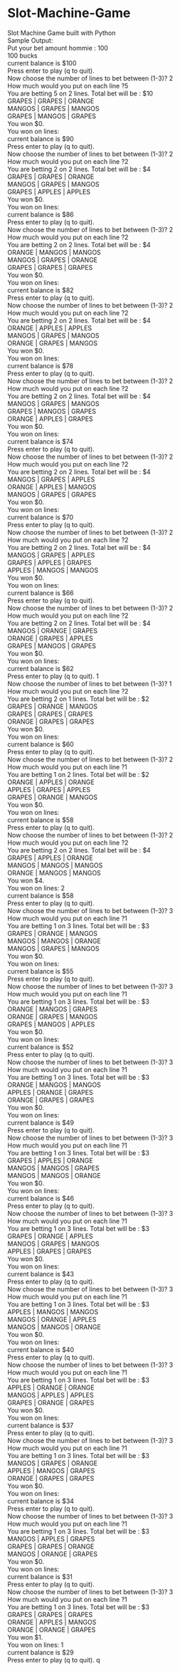 # Slot-Machine-Game
Slot Machine Game built with Python<br/>
Sample Output:<br/>
Put your bet amount hommie : 100<br/>
100 bucks<br/>
current balance is $100<br/>
Press enter to play (q to quit). <br/>
Now choose the number of lines to bet between (1-3)? 2<br/>
How much would you put on each line ?5 <br/>
You are betting 5 on 2 lines. Total bet will be : $10<br/>
GRAPES | GRAPES | ORANGE<br/>
MANGOS | GRAPES | MANGOS<br/>
GRAPES | MANGOS | GRAPES<br/>
You won $0.<br/>
You won on lines:<br/>
current balance is $90<br/>
Press enter to play (q to quit). <br/>
Now choose the number of lines to bet between (1-3)? 2<br/>
How much would you put on each line ?2<br/>
You are betting 2 on 2 lines. Total bet will be : $4<br/>
GRAPES | GRAPES | ORANGE<br/>
MANGOS | GRAPES | MANGOS<br/>
GRAPES | APPLES | APPLES<br/>
You won $0.<br/>
You won on lines:<br/>
current balance is $86<br/>
Press enter to play (q to quit).<br/> 
Now choose the number of lines to bet between (1-3)? 2<br/>
How much would you put on each line ?2<br/>
You are betting 2 on 2 lines. Total bet will be : $4<br/>
ORANGE | MANGOS | MANGOS<br/>
MANGOS | GRAPES | ORANGE<br/>
GRAPES | GRAPES | GRAPES<br/>
You won $0.<br/>
You won on lines:<br/>
current balance is $82<br/>
Press enter to play (q to quit). <br/>
Now choose the number of lines to bet between (1-3)? 2<br/>
How much would you put on each line ?2<br/>
You are betting 2 on 2 lines. Total bet will be : $4<br/>
ORANGE | APPLES | APPLES<br/>
MANGOS | GRAPES | MANGOS<br/>
ORANGE | GRAPES | MANGOS<br/>
You won $0.<br/>
You won on lines:<br/>
current balance is $78<br/>
Press enter to play (q to quit). <br/>
Now choose the number of lines to bet between (1-3)? 2<br/>
How much would you put on each line ?2<br/>
You are betting 2 on 2 lines. Total bet will be : $4<br/>
MANGOS | GRAPES | MANGOS<br/>
GRAPES | MANGOS | GRAPES<br/>
ORANGE | APPLES | GRAPES<br/>
You won $0.<br/>
You won on lines:<br/>
current balance is $74<br/>
Press enter to play (q to quit). <br/>
Now choose the number of lines to bet between (1-3)? 2<br/>
How much would you put on each line ?2<br/>
You are betting 2 on 2 lines. Total bet will be : $4<br/>
MANGOS | GRAPES | APPLES<br/>
ORANGE | APPLES | MANGOS<br/>
MANGOS | GRAPES | GRAPES<br/>
You won $0.<br/>
You won on lines:<br/>
current balance is $70<br/>
Press enter to play (q to quit). <br/>
Now choose the number of lines to bet between (1-3)? 2<br/>
How much would you put on each line ?2<br/>
You are betting 2 on 2 lines. Total bet will be : $4<br/>
MANGOS | GRAPES | APPLES<br/>
GRAPES | APPLES | GRAPES<br/>
APPLES | MANGOS | MANGOS<br/>
You won $0.<br/>
You won on lines:<br/>
current balance is $66<br/>
Press enter to play (q to quit). <br/>
Now choose the number of lines to bet between (1-3)? 2<br/>
How much would you put on each line ?2<br/>
You are betting 2 on 2 lines. Total bet will be : $4<br/>
MANGOS | ORANGE | GRAPES<br/>
ORANGE | GRAPES | APPLES<br/>
GRAPES | MANGOS | GRAPES<br/>
You won $0.<br/>
You won on lines:<br/>
current balance is $62<br/>
Press enter to play (q to quit). 1<br/>
Now choose the number of lines to bet between (1-3)? 1<br/>
How much would you put on each line ?2<br/>
You are betting 2 on 1 lines. Total bet will be : $2<br/>
GRAPES | ORANGE | MANGOS<br/>
GRAPES | GRAPES | GRAPES<br/>
ORANGE | GRAPES | GRAPES<br/>
You won $0.<br/>
You won on lines:<br/>
current balance is $60<br/>
Press enter to play (q to quit). <br/>
Now choose the number of lines to bet between (1-3)? 2<br/>
How much would you put on each line ?1<br/>
You are betting 1 on 2 lines. Total bet will be : $2<br/>
ORANGE | APPLES | ORANGE<br/>
APPLES | GRAPES | APPLES<br/>
GRAPES | ORANGE | MANGOS<br/>
You won $0.<br/>
You won on lines:<br/>
current balance is $58<br/>
Press enter to play (q to quit). <br/>
Now choose the number of lines to bet between (1-3)? 2<br/>
How much would you put on each line ?2<br/>
You are betting 2 on 2 lines. Total bet will be : $4<br/>
GRAPES | APPLES | ORANGE<br/>
MANGOS | MANGOS | MANGOS<br/>
ORANGE | MANGOS | MANGOS<br/>
You won $4.<br/>
You won on lines: 2<br/>
current balance is $58<br/>
Press enter to play (q to quit). <br/>
Now choose the number of lines to bet between (1-3)? 3<br/>
How much would you put on each line ?1<br/>
You are betting 1 on 3 lines. Total bet will be : $3<br/>
GRAPES | ORANGE | MANGOS<br/>
MANGOS | MANGOS | ORANGE<br/>
MANGOS | GRAPES | MANGOS<br/>
You won $0.<br/>
You won on lines:<br/>
current balance is $55<br/>
Press enter to play (q to quit).<br/> 
Now choose the number of lines to bet between (1-3)? 3<br/>
How much would you put on each line ?1<br/>
You are betting 1 on 3 lines. Total bet will be : $3<br/>
ORANGE | MANGOS | GRAPES<br/>
ORANGE | GRAPES | MANGOS<br/>
GRAPES | MANGOS | APPLES<br/>
You won $0.<br/>
You won on lines:<br/>
current balance is $52<br/>
Press enter to play (q to quit). <br/>
Now choose the number of lines to bet between (1-3)? 3<br/>
How much would you put on each line ?1<br/>
You are betting 1 on 3 lines. Total bet will be : $3<br/>
ORANGE | MANGOS | MANGOS<br/>
APPLES | ORANGE | GRAPES<br/>
ORANGE | GRAPES | GRAPES<br/>
You won $0.<br/>
You won on lines:<br/>
current balance is $49<br/>
Press enter to play (q to quit). <br/>
Now choose the number of lines to bet between (1-3)? 3<br/>
How much would you put on each line ?1<br/>
You are betting 1 on 3 lines. Total bet will be : $3<br/>
GRAPES | APPLES | ORANGE<br/>
MANGOS | MANGOS | GRAPES<br/>
MANGOS | MANGOS | ORANGE<br/>
You won $0.<br/>
You won on lines:<br/>
current balance is $46<br/>
Press enter to play (q to quit). <br/>
Now choose the number of lines to bet between (1-3)? 3<br/>
How much would you put on each line ?1<br/>
You are betting 1 on 3 lines. Total bet will be : $3<br/>
GRAPES | ORANGE | APPLES<br/>
MANGOS | GRAPES | MANGOS<br/>
APPLES | GRAPES | GRAPES<br/>
You won $0.<br/>
You won on lines:<br/>
current balance is $43<br/>
Press enter to play (q to quit). <br/>
Now choose the number of lines to bet between (1-3)? 3<br/>
How much would you put on each line ?1<br/>
You are betting 1 on 3 lines. Total bet will be : $3<br/>
APPLES | MANGOS | MANGOS<br/>
MANGOS | ORANGE | APPLES<br/>
MANGOS | MANGOS | ORANGE<br/>
You won $0.<br/>
You won on lines:<br/>
current balance is $40<br/>
Press enter to play (q to quit). <br/>
Now choose the number of lines to bet between (1-3)? 3<br/>
How much would you put on each line ?1<br/>
You are betting 1 on 3 lines. Total bet will be : $3<br/>
APPLES | ORANGE | ORANGE<br/>
MANGOS | APPLES | APPLES<br/>
GRAPES | ORANGE | GRAPES<br/>
You won $0.<br/>
You won on lines:<br/>
current balance is $37<br/>
Press enter to play (q to quit). <br/>
Now choose the number of lines to bet between (1-3)? 3<br/>
How much would you put on each line ?1<br/>
You are betting 1 on 3 lines. Total bet will be : $3<br/>
MANGOS | GRAPES | ORANGE<br/>
APPLES | MANGOS | GRAPES<br/>
ORANGE | GRAPES | GRAPES<br/>
You won $0.<br/>
You won on lines:<br/>
current balance is $34<br/>
Press enter to play (q to quit). <br/>
Now choose the number of lines to bet between (1-3)? 3<br/>
How much would you put on each line ?1<br/>
You are betting 1 on 3 lines. Total bet will be : $3<br/>
MANGOS | APPLES | GRAPES<br/>
GRAPES | GRAPES | ORANGE<br/>
MANGOS | ORANGE | GRAPES<br/>
You won $0.<br/>
You won on lines:<br/>
current balance is $31<br/>
Press enter to play (q to quit). <br/>
Now choose the number of lines to bet between (1-3)? 3<br/>
How much would you put on each line ?1<br/>
You are betting 1 on 3 lines. Total bet will be : $3<br/>
GRAPES | GRAPES | GRAPES<br/>
ORANGE | APPLES | MANGOS<br/>
ORANGE | ORANGE | GRAPES<br/>
You won $1.<br/>
You won on lines: 1<br/>
current balance is $29<br/>
Press enter to play (q to quit). q<br/>
